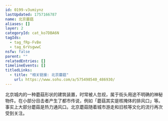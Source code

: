 ```yaml
---
id: 0199-v3umiynz
lastUpdated: 1757166787
name: 北京蘑菇
aliases: []
layer: 2
categoryId: cat_ko7DBA6N
tagIds:
  - tag_fRp-FvBe
  - tag_6rVsgwwC
nsfw: false
parent: ""
relatedEntries: []
timelineEvents: []
titledLinks:
  - title: "相关链接: 北京蘑菇"
    url: https://www.sohu.com/a/575498540_486930/
---
```


北京城内的一种蘑菇形状的建筑装置，时常被人忽视，属于街头用途不明确的神秘物件。在小部分目击者产生了都市传说，例如「蘑菇其实是核掩体的排风口」等。事实上大部分蘑菇是热力通风口。北京蘑菇随着城市游走和旧核等文化的流行再次受到关注。